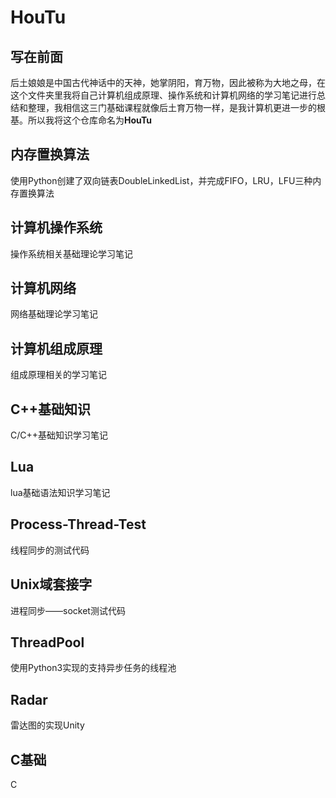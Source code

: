 # HouTu

## 写在前面

后土娘娘是中国古代神话中的天神，她掌阴阳，育万物，因此被称为大地之母，在这个文件夹里我将自己计算机组成原理、操作系统和计算机网络的学习笔记进行总结和整理，我相信这三门基础课程就像后土育万物一样，是我计算机更进一步的根基。所以我将这个仓库命名为**HouTu**

## 内存置换算法

使用Python创建了双向链表DoubleLinkedList，并完成FIFO，LRU，LFU三种内存置换算法

## 计算机操作系统
操作系统相关基础理论学习笔记

## 计算机网络
网络基础理论学习笔记

## 计算机组成原理
组成原理相关的学习笔记

## C++基础知识
C/C++基础知识学习笔记

## Lua
lua基础语法知识学习笔记

## Process-Thread-Test
线程同步的测试代码

## Unix域套接字
进程同步——socket测试代码

## ThreadPool
使用Python3实现的支持异步任务的线程池

## Radar 
雷达图的实现Unity

## C基础
C